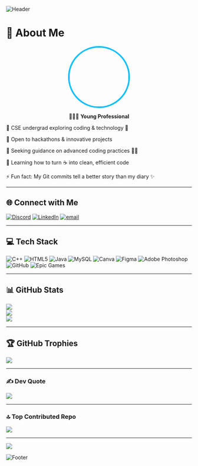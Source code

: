 
<!-- Header Banner -->
![Header](https://capsule-render.vercel.app/api?type=waving&color=001F54&height=200&section=header&text=Ashwin%20C%20B&fontSize=50&fontColor=00BFFF&animation=fadeIn&fontAlignY=40)

# 💫 About Me
<p align="center">
  <img src="https://avatars.githubusercontent.com/ashwinbelgiofficial" width="160" style="border-radius:50%; border:4px solid #00BFFF;" />
</p>

<p align="center">
🧑🏻‍💼 <b>Young Professional</b><br>
  
🔭 CSE undergrad exploring coding & technology 🤖<br>

👯 Open to hackathons & innovative projects<br>

🤝 Seeking guidance on advanced coding practices 🧑‍💻<br>

🌱 Learning how to turn ☕ into clean, efficient code<br>

⚡ Fun fact: My Git commits tell a better story than my diary ✨ 

</p>

---

## 🌐 Connect with Me

[![Discord](https://img.shields.io/badge/Discord-%237289DA.svg?logo=discord&logoColor=white)](https://discord.gg/https://discord.gg/3jqARjy3) [![LinkedIn](https://img.shields.io/badge/LinkedIn-%230077B5.svg?logo=linkedin&logoColor=white)](https://linkedin.com/in/ashwin-c-b-60423938) [![email](https://img.shields.io/badge/Email-D14836?logo=gmail&logoColor=white)](mailto:ashwinbelgi.official@gmail.com) 


---

## 💻 Tech Stack

![C++](https://img.shields.io/badge/c++-%2300599C.svg?style=plastic&logo=c%2B%2B&logoColor=white) ![HTML5](https://img.shields.io/badge/html5-%23E34F26.svg?style=plastic&logo=html5&logoColor=white) ![Java](https://img.shields.io/badge/java-%23ED8B00.svg?style=plastic&logo=openjdk&logoColor=white) ![MySQL](https://img.shields.io/badge/mysql-4479A1.svg?style=plastic&logo=mysql&logoColor=white) ![Canva](https://img.shields.io/badge/Canva-%2300C4CC.svg?style=plastic&logo=Canva&logoColor=white) ![Figma](https://img.shields.io/badge/figma-%23F24E1E.svg?style=plastic&logo=figma&logoColor=white) ![Adobe Photoshop](https://img.shields.io/badge/adobe%20photoshop-%2331A8FF.svg?style=plastic&logo=adobe%20photoshop&logoColor=white) ![GitHub](https://img.shields.io/badge/github-%23121011.svg?style=plastic&logo=github&logoColor=white) ![Epic Games](https://img.shields.io/badge/epicgames-%23313131.svg?style=plastic&logo=epicgames&logoColor=white)

---

## 📊 GitHub Stats
![](https://github-readme-stats.vercel.app/api?username=ashwinbelgiofficial&theme=dark&title_color=00BFFF&text_color=00BFFF&icon_color=00BFFF&bg_color=001F54&hide_border=false&count_private=true)  
![](https://github-readme-streak-stats.herokuapp.com/?user=ashwinbelgiofficial&theme=dark&ring=00BFFF&fire=00BFFF&currStreakLabel=00BFFF&background=001F54&border=0A192F)  
![](https://github-readme-stats.vercel.app/api/top-langs/?username=ashwinbelgiofficial&theme=dark&title_color=00BFFF&text_color=00BFFF&bg_color=001F54&hide_border=false&layout=compact)  

---

## 🏆 GitHub Trophies
![](https://github-profile-trophy.vercel.app/?username=ashwinbelgiofficial&theme=algolia&no-frame=true&margin-w=15&column=5)

---

### ✍ Dev Quote
![](https://quotes-github-readme.vercel.app/api?type=horizontal&theme=dark&bg_color=001F54&text_color=00BFFF)

---
### 🔝 Top Contributed Repo
![](https://github-contributor-stats.vercel.app/api?username=ashwinbelgiofficial&limit=5&theme=dark&combine_all_yearly_contributions=true)

---

[![](https://visitcount.itsvg.in/api?id=ashwinbelgiofficial&icon=3&color=001F54)](https://visitcount.itsvg.in)

<!-- Footer Banner -->
![Footer](https://capsule-render.vercel.app/api?type=waving&color=001F54&height=120&section=footer&fontColor=00BFFF)
